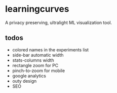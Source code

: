# learningcurves
A privacy preserving, ultralight ML visualization tool.

## todos
- colored names in the experiments list
- side-bar automatic width
- stats-columns width
- rectangle zoom for PC
- pinch-to-zoom for mobile
- google analytics
- outy design
- SEO